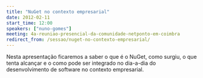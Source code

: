 ```yaml
---
title: "NuGet no contexto empresarial"
date: 2012-02-11
start_time: 12:00
speakers: ["nuno-gomes"]
meeting: 4a-reuniao-presencial-da-comunidade-netponto-em-coimbra
redirect_from: /sessao/nuget-no-contexto-empresarial/
---
```


Nesta apresentação ficaremos a saber o que é o NuGet, como surgiu, o que tenta alcançar e o como pode ser integrado no dia-a-dia do desenvolvimento de software no contexto empresarial.
